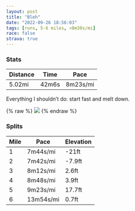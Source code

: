 ```yaml
---
layout: post
title: "Bleh"
date: "2022-09-26 18:56:03"
tags: [runs, 5-6 miles, <8m30s/mi]
race: false
strava: true
---
```


### Stats

| Distance | Time | Pace |
|----------|------|------|
|5.02mi|42m6s|8m23s/mi|

Everything I shouldn’t do: start fast and melt down.

{% raw %}
<img src='https://maps.googleapis.com/maps/api/staticmap?maptype=roadmap&path=enc:kdwwFzmtbM_@|A?Ff@p@Gf@Sn@Yh@If@Qh@Kr@e@bASt@Wl@EZFHbAh@PPQM}@]C@GVQZWTEAqAeAkAo@_@[i@[e@a@[_@uBaB{D_C[YwAu@uBwAc@e@oAy@Q[g@e@SWgAcB{@}Ae@Yy@wAYc@QOmCcBg@g@u@c@}AqAQSq@g@m@U][{@g@k@k@a@Q_B_Ak@c@OI_Ak@g@c@u@e@a@O[WyAq@e@_@YI[PK?_@Ee@@ODa@YWEyAMqAO[GSIOQy@_@cCuBmAw@i@WYBk@?a@WgA_A}@m@kCaBc@Uo@Bg@Mi@q@]w@Kk@[_@]OqAa@a@Oq@k@g@q@s@iA[[EMo@[_AW{@g@m@s@MUI[MSSAi@My@_@SAsAL_@Eu@s@qAk@a@[QEMDcBs@[WeAs@_CuAWWeAi@a@YwBmAEAr@T`@Rv@d@|@p@NFfErChAf@j@Zd@Jd@DfA~@jAx@d@PT@nAEN@b@\h@RTXJFTJxAdAb@Pt@d@h@LHR\Xz@~@Zb@bA|@p@X|@Td@T\ZTd@`@|AX\^N`@Ah@Fv@v@`Al@lB~@d@Z^\b@NRP|Aj@d@Z\\v@Z\Xf@PZ^JT\Tf@Ht@FfA@PBl@?\EZ@x@Vb@HZI`Ar@ZR~@d@\XjA`@`Ap@lAh@lAt@lBtAh@\pARr@j@fAh@p@h@VVDN?p@X`@^Vf@j@~BbB\Z\n@Zb@t@|AFXD|AVNr@LxAhA^`@l@d@t@f@tAx@VP`@`@lBdAd@b@d@^XP\JZBlCzAl@^p@h@b@Rf@Z~@x@b@N`@Tx@l@D@_Ac@MQH@BATi@?GFBEAFAAONeA~@_Db@oARYF]Xu@Jk@JUDYJWTJ^Vf@Td@JZ@FQTOPW@e@DK`@P&key=AIzaSyC1MId7bFpkLXNAaYhBSTb8jLyiSqzbDtM&size=800x800&markers=color:yellow|label:S|40.75606,-74.00174&markers=color:green|label:F|40.754570000000065,-74.00213000000018'>
{% endraw %}

### Splits

| Mile | Pace | Elevation |
|------|------|-----------|
|1|7m44s/mi|-21ft|
|2|7m42s/mi|-7.9ft|
|3|8m12s/mi|2.6ft|
|4|8m48s/mi|3.9ft|
|5|9m23s/mi|17.7ft|
|6|13m54s/mi|0.7ft|
